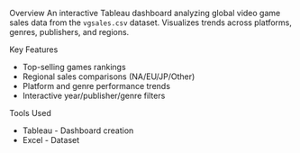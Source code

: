 Overview
An interactive Tableau dashboard analyzing global video game sales data from the `vgsales.csv` dataset. Visualizes trends across platforms, genres, publishers, and regions.

Key Features
- Top-selling games rankings
- Regional sales comparisons (NA/EU/JP/Other)
- Platform and genre performance trends
- Interactive year/publisher/genre filters

Tools Used
- Tableau - Dashboard creation
- Excel - Dataset


